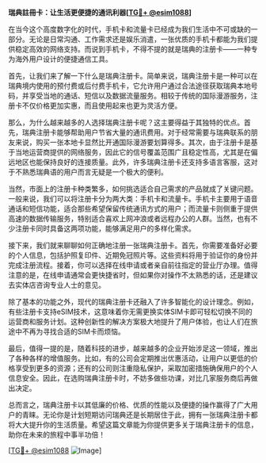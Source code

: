 **瑞典註冊卡：让生活更便捷的通讯利器[[TG💪+ @esim1088](https://t.me/s/esim1088)]**

在当今这个高度数字化的时代，手机卡和流量卡已经成为我们生活中不可或缺的一部分。无论是日常沟通、工作需求还是娱乐消遣，一张优质的手机卡都能为我们提供稳定高效的网络支持。而说到手机卡，不得不提的就是瑞典的注册卡——一种专为海外用户设计的便捷通信工具。

首先，让我们来了解一下什么是瑞典注册卡。简单来说，瑞典注册卡是一种可以在瑞典境内使用的预付费或后付费手机卡，它允许用户通过合法途径获取瑞典本地号码，并享受当地的通话、短信以及数据流量服务。相较于传统的国际漫游服务，注册卡不仅价格更加实惠，而且使用起来也更为灵活方便。

那么，为什么越来越多的人选择瑞典注册卡呢？这主要得益于其独特的优点。首先，瑞典注册卡能够帮助用户节省大量的通讯费用。对于经常需要与瑞典联系的朋友来说，购买一张本地卡显然比开通国际漫游要划算得多。其次，由于注册卡是基于当地运营商提供的网络服务，因此它的信号覆盖范围广且稳定性高，尤其是在偏远地区也能保持良好的连接质量。此外，许多瑞典注册卡还支持多语言客服，这对于不熟悉瑞典语的用户而言无疑是一个极大的便利。

当然，市面上的注册卡种类繁多，如何挑选适合自己需求的产品就成了关键问题。一般来说，我们可以将注册卡分为两大类：手机卡和流量卡。手机卡主要用于语音通话和短信功能，适合那些希望保留传统通讯方式的用户；而流量卡则侧重于提供高速的数据传输服务，特别适合喜欢上网冲浪或者远程办公的人群。当然，也有不少注册卡同时具备这两项功能，能够满足用户的多样化需求。

接下来，我们就来聊聊如何正确地注册一张瑞典注册卡。首先，你需要准备好必要的个人信息，包括护照复印件、近期免冠照片等。这些资料将用于验证你的身份并完成注册流程。接着，你可以选择在线申请或者亲自前往指定的营业厅办理。值得注意的是，在线申请通常会更快捷省时，但如果你对操作不太熟悉的话，还是建议去实体店咨询专业人士的意见。

除了基本的功能之外，现代的瑞典注册卡还融入了许多智能化的设计理念。例如，有些注册卡支持eSIM技术，这意味着你无需更换实体SIM卡即可轻松切换不同的运营商和服务计划。这种创新性的解决方案极大地提升了用户体验，也让人们在旅途中不再为寻找合适的SIM卡而烦恼。

最后，值得一提的是，随着科技的进步，越来越多的企业开始涉足这一领域，推出了各种各样的增值服务。比如，有的公司会定期推出优惠活动，让用户以更低的价格享受到更多的资源；还有的公司则注重隐私保护，采取加密措施确保用户的个人信息安全。因此，在选购瑞典注册卡时，不妨多做些功课，对比几家服务商后再做出决定。

总而言之，瑞典注册卡以其低廉的价格、优质的性能以及便捷的操作赢得了广大用户的青睐。无论你是计划短期访问瑞典还是长期居住于此，拥有一张瑞典注册卡都将大大提升你的生活质量。希望这篇文章能为你提供更多关于瑞典注册卡的信息，助你在未来的旅程中事半功倍！

[[TG💪+ @esim1088](https://t.me/s/esim1088) ![Image](https://i.postimg.cc/4NQfJmqS/Snipaste-2025-05-13-00-14-12.png)]